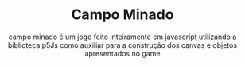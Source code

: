 <div align = 'center'>
  <h1>Campo Minado</h1>
  <p>campo minado é um jogo feito inteiramente em javascript utilizando a biblioteca p5Js como auxiliar para a construção dos canvas e objetos apresentados no game</p>
  
  
</div>
